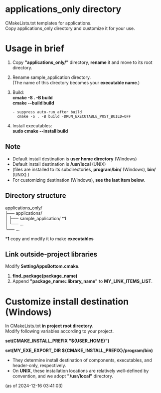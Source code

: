 # applications_only directory
CMakeLists.txt templates for applications.  
Copy applications_only directory and customize it for your use.  

# Usage in brief
1. Copy **"applications_only/"** directory, **rename** it and move to its root directory.  
   
2. Rename sample_application directory.  
(The name of this directory becomes your **executable name**.)   

3. Build:  
**cmake -S . -B build**   
**cmake --build build**  

       - suppress auto-run after build
         cmake -S . -B build -DRUN_EXECUTABLE_POST_BUILD=OFF

5. Install executables:  
**sudo cmake --install build**   
  
<!-- 7. install executable from a single application:   
**cmake --install .\build\applications\sample_application**\  

8. run application:   
**cmake --build build --target run_sample_application**   -->

<!-- 9. test
**ctest --test-dir build** -->


## Note
* Default install destination is **user home directory** (Windows) 
* Default install destination is **/usr/local** (UNIX) 
* (files are installed to its subdirectories, **program/bin/** (Windows), **bin/** (UNIX).)  
* For customizing destination (Windows), **see the last item below**.  

## Directory structure

applications_only/  
├── applications/  
│   ├── sample_application/  ***1**     
│   └── ...  
└── ...  
  
***1** copy and modify it to make **executables**  


## Link outside-project libraries  
Modify **SettingAppsBottom.cmake**.  
1. **find_package(package_name)**  
2. Append **"package_name::library_name"** to **MY_LINK_ITEMS_LIST**.  


# Customize install destination (Windows)
In CMakeLists.txt **in project root directory**.   
Modify following variables according to your project.  
  
**set(CMAKE_INSTALL_PREFIX "${USER_HOME}")**   
  
**set(MY_EXE_EXPORT_DIR ${CMAKE_INSTALL_PREFIX}/program/bin)**  
  
* They determine install destination of components, executables, and header-only, respectively.
* On **UNIX**, these installation locations are relatively well-defined by convention, and we adopt **"/usr/local"** directory.

(as of 2024-12-16 03:41:03)